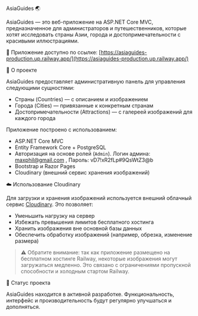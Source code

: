 AsiaGuides 🌏

AsiaGuides — это веб-приложение на ASP.NET Core MVC, предназначенное для администраторов и путешественников, которые хотят исследовать страны Азии, города и достопримечательности с красивыми иллюстрациями.

🔗 Приложение доступно по ссылке:
[https://asiaguides-production.up.railway.app/](https://asiaguides-production.up.railway.app/)

🧭 О проекте

AsiaGuides предоставляет административную панель для управления следующими сущностями:

* Страны (Countries) — с описанием и изображением
* Города (Cities) — привязанные к конкретным странам
* Достопримечательности (Attractions) — с галереей изображений для каждого города

Приложение построено с использованием:

* ASP.NET Core MVC
* Entity Framework Core + PostgreSQL
* Авторизация на основе ролей (`Admin`). Логин админа: maxphil@gmail.com , Пароль: vD7!xR2fLp#9QsWtZ3@b 
* Bootstrap и Razor Pages
* Cloudinary (внешний сервис хранения изображений)

☁️ Использование Cloudinary

Для загрузки и хранения изображений используется внешний облачный сервис [Cloudinary](https://cloudinary.com/). Это позволяет:

* Уменьшить нагрузку на сервер
* Избежать превышения лимитов бесплатного хостинга
* Хранить изображения вне основной базы данных
* Обеспечить обработку изображений (например, обрезка, изменение размера)

> ⚠️ Обратите внимание: так как приложение размещено на бесплатном хостинге Railway, некоторые изображения могут загружаться медленно. Это связано с ограничениями пропускной способности и холодным стартом Railway.

🚧 Статус проекта

AsiaGuides находится в активной разработке. Функциональность, интерфейс и производительность будут регулярно улучшаться и дополняться.

